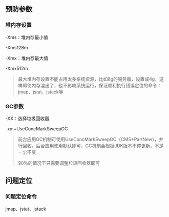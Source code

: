 ## 预防参数
### 堆内存设置
-Xms：堆内存最小值

-Xms128m

-Xmx：堆内存最大值

-Xmx512m

> 最大堆内存设置不能占用太多系统资源，比如8g的服务器，设置成4g，这样即使内存溢出了，也不影响系统运行，保证顺利执行错误定位的命令：jmap、jstat、jstack等

### GC参数
-XX：选择垃圾回收器

-xx:+UseConcMarkSweepGC

> 前台应用GC机制可使用UseConcMarkSweepGC（CMS+PartNew），并行回收，后台应用使用默认即可，GC机制会根据JDK版本不停更新，不是一尘不变
>
> 90%的情况下只需要调整垃圾回收器即可

## 问题定位
### 问题定位命令
jmap、jstat、jstack

